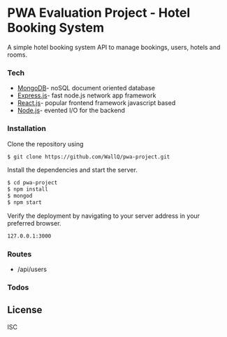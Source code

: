 # PWA Evaluation Project - Hotel Booking System
A simple hotel booking system API to manage bookings, users, hotels and rooms.

### Tech
* [MongoDB]- noSQL document oriented database
* [Express.js]- fast node.js network app framework
* [React.js]- popular frontend framework javascript based
* [Node.js]- evented I/O for the backend

### Installation
Clone the repository using

```sh
$ git clone https://github.com/WallQ/pwa-project.git
```
Install the dependencies and start the server.

```sh
$ cd pwa-project
$ npm install
$ mongod
$ npm start
```
Verify the deployment by navigating to your server address in your preferred browser.

```sh
127.0.0.1:3000
```

### Routes
* /api/users

### Todos

License
----
ISC

[MongoDB]:<https://www.mongodb.com/>
[Express.js]: <https://expressjs.com/>
[React.js]: <https://reactjs.org/>
[Node.js]: <https://nodejs.org/>